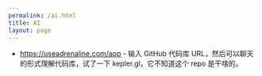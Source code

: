 ```yaml
---
permalink: /ai.html
title: AI
layout: page
---
```


* https://useadrenaline.com/app - 输入 GitHub 代码库 URL，然后可以聊天的形式理解代码库，试了一下 kepler.gl，它不知道这个 repo 是干啥的。
